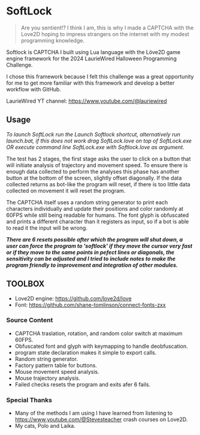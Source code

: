 # SoftLock

> Are you sentient!? I think I am, this is why I made a CAPTCHA with the Love2D hoping to impress strangers on the internet with my modest programming knowledge.

Softlock is CAPTCHA I built using Lua language with the Löve2D game engine framework for the 2024 LaurieWired Halloween Programming Challenge.

I chose this framework because I felt this challenge was a great opportunity for me to get more familiar with this framework and develop a better workflow with GitHub.

LaurieWired YT channel: https://www.youtube.com/@lauriewired

## Usage

*To launch SoftLock run the Launch Softlock shortcut, alternatively run launch.bat, if this does not work drag SoftLock.love on top of SoftLock.exe OR execute command line SoftLock.exe with Softlock.love as argument.*

The test has 2 stages, the first stage asks the user to click on a button that will initiate analysis of trajectory and movement speed.
To ensure there is enough data collected to perform the analyses this phase has another button at the bottom of the screen, slightly offset diagonally.
If the data collected returns as bot-like the program will reset, if there is too little data collected on movement it will reset the program.

The CAPTCHA itself uses a random string generator to print each characters individually and update their positions and color randomly at 60FPS while still being readable for humans.
The font glyph is obfuscated and prints a different character than it registers as input, so if a bot is able to read it the input will be wrong.

**_There are 6 resets possible after which the program will shut down, a user can force the program to 'softlock' if they move the cursor very fast or
if they move to the same points in pefect lines or diagonals, the sensitivity can be adjusted and I tried to include notes to make the program friendly
to improvement and integration of other modules._**

## TOOLBOX

+ Love2D engine: https://github.com/love2d/love
+ Font: https://github.com/shane-tomlinson/connect-fonts-zxx

### Source Content

+ CAPTCHA traslation, rotation, and random color switch at maximum 60FPS.
+ Obfuscated font and glyph with keymapping to handle deobfuscation.
+ program state declaration makes it simple to export calls.
+ Random string generator.
+ Factory pattern table for buttons.
+ Mouse movement speed analysis.
+ Mouse trajectory analysis.
+ Failed checks resets the program and exits afer 6 fails.

### Special Thanks

+ Many of the methods I am using I have learned from listening to https://www.youtube.com/@Stevesteacher crash courses on Love2D.
+ My cats, Polo and Laika.
